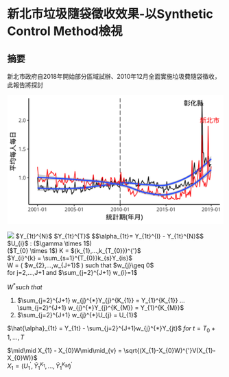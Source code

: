 # 新北市垃圾隨袋徵收效果-以Synthetic Control Method檢視


## 摘要
新北市政府自2018年開始部分區域試辦、2010年12月全面實施垃圾費隨袋徵收，此報告將探討


<img src="Changhua_NTP.png"></img>

<img src="https://render.githubusercontent.com/render/math?math=Y_{1t}^{N}">
$Y_{1t}^{N}$
$Y_{1t}^{T}$
$$\alpha_{1t}= Y_{1t}^{I} - Y_{1t}^{N}$$
$U_{i}$ : ($\gamma \times 1$)  <br/>
($T_{0} \times 1$) K = $(k_{1},...,k_{T_{0}})^{'}$ <br>
$Y_{i}^{k} = \sum_{s=1}^{T_{0}}k_{s}Y_{is}$ <br>
W = ( $w_{2},...,w_{J+1}$ ) such that $w_{j}\geq 0$ <br>
for j=2,...,J+1 and $\sum_{j=2}^{J+1} w_{i}=1$ <br>

$W^{*} such$  $that$ <br>
1) $\sum_{j=2}^{J+1} w_{j}^{*}Y_{j}^{K_{1}} = Y_{1}^{K_{1}} ... \sum_{j=2}^{J+1} w_{j}^{*}Y_{j}^{K_{M}} = Y_{1}^{K_{M}}$ <br>
2) $\sum_{j=2}^{J+1} w_{j}^{*}U_{j} = U_{1}$ <br>

$\hat{\alpha}_{1t} = Y_{1t} - \sum_{j=2}^{J+1}w_{j}^{*}Y_{jt}$  $for$  $t =T_{0}+1,...,T$ <br>

$\mid\mid X_{1} - X_{0}W\mid\mid_{v} = \sqrt{(X_{1}-X_{0}W)^{'}V(X_{1}-X_{0}W)}$ <br>
$X_{1} = (U_{1}^{'},\bar{Y}_{1}^{K_{1}},...,\bar{Y}_{1}^{K_{M}})^{'}$


